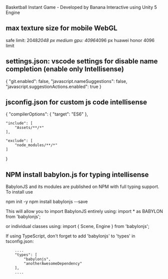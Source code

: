 Basketball Instant Game - Developed by Banana Interactive
using Unity 5 Engine

## max texture size for mobile WebGL
safe limit: 2048*2048 px
medium gpu: 4096*4096 px
huawei honor 4096 limit

## settings.json: vscode settings for disable name completion (enable only Intellisense)
{
    "git.enabled": false,
    "javascript.nameSuggestions": false,
    "javascript.suggestionActions.enabled": true
}

## jsconfig.json for custom js code intellisense
{
    "compilerOptions": {
        "target": "ES6"
    },

    "include": [
        "Assets/**/*"
    ],

    "exclude": [
        "node_modules/**/*"
    ]
}

## NPM install babylon.js for typing intellisense

BabylonJS and its modules are published on NPM with full typing support. To install use

npm init -y
npm install babylonjs --save

This will allow you to import BabylonJS entirely using:
import * as BABYLON from 'babylonjs';

or individual classes using:
import { Scene, Engine } from 'babylonjs';

If using TypeScript, don't forget to add 'babylonjs' to 'types' in tsconfig.json:
```
    ....
    "types": [
        "babylonjs",
        "anotherAwesomeDependency"
    ],
    ....
```